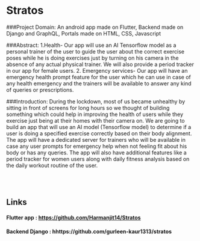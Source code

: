 # **Stratos**
###Project Domain:
An android app made on Flutter, Backend made on Django and GraphQL, Portals made on HTML, CSS, Javascript 


###Abstract:
1.Health- Our app will use an AI Tensorflow model as a personal trainer of the user to guide the user about the correct exercise poses while he is doing exercises just by turning on his camera in the absence of any actual physical trainer. We will also provide a period tracker in our app for female users.
2. Emergency services- Our app will have an emergency health prompt feature for the user which he can use in case of any health emergency and the trainers will be available to answer any kind of queries or prescriptions.

###Introduction:
During the lockdown, most of us became unhealthy by sitting in front of screens for long hours so we thought of building something which could help in improving the health of users while they exercise just being at their homes with their camera on. We are going to build an app that will use an AI model (Tensorflow model) to determine if a user is doing a specified exercise correctly based on their body alignment. The app will have a dedicated server for trainers who will be available in case any user prompts for emergency help when not feeling fit about his body or has any queries. The app will also have additional features like a period tracker for women users along with daily fitness analysis based on the daily workout routine of the user.

<br> </br>

## Links
#### Flutter app : https://github.com/Harmanjit14/Stratos
#### Backend Django : hhttps://github.com/gurleen-kaur1313/stratos
<br> </br>


